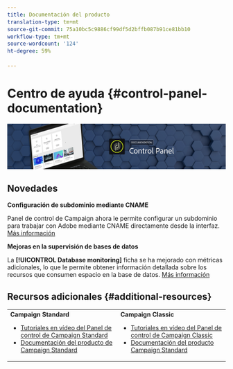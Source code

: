 ```yaml
---
title: Documentación del producto
translation-type: tm+mt
source-git-commit: 75a10bc5c9886cf99df5d2bffb087b91ce81bb10
workflow-type: tm+mt
source-wordcount: '124'
ht-degree: 59%

---
```



# Centro de ayuda {#control-panel-documentation}

![](assets/do-not-localize/banner.png)

## Novedades


**Configuración de subdominio mediante CNAME**

Panel de control de Campaign ahora le permite configurar un subdominio para trabajar con Adobe mediante CNAME directamente desde la interfaz. [Más información](subdomains-certificates/using/setting-up-new-subdomain.md)

**Mejoras en la supervisión de bases de datos**

La **[!UICONTROL Database monitoring]** ficha se ha mejorado con métricas adicionales, lo que le permite obtener información detallada sobre los recursos que consumen espacio en la base de datos. [Más información](performance-monitoring/using/database-monitoring.md)

## Recursos adicionales {#additional-resources}

<table>
    <tr>
        <td><b>Campaign Standard</b><br/>
        <ul>
            <li><a href="https://docs.adobe.com/content/help/en/campaign-learn/campaign-standard-tutorials/administrating/control-panel/control-panel-overview.html">Tutoriales en vídeo del Panel de control de Campaign Standard</a></li>
            <li><a href="https://docs.adobe.com/content/help/es-ES/campaign-standard/using/campaign-standard-home.html">Documentación del producto de Campaign Standard</a></li>
        </ul>
        </td>
        <td><b>Campaign Classic</b><br/>
        <ul>
            <li><a href="https://docs.adobe.com/content/help/en/campaign-learn/campaign-classic-tutorials/administrating/control-panel-acc/control-panel-overview.html">Tutoriales en vídeo del Panel de control de Campaign Classic</a></li>
            <li><a href="https://docs.adobe.com/content/help/es-ES/campaign-classic/using/campaign-classic-home.html">Documentación del producto Campaign Standard</a></li>
        </ul>
        </td>
    </tr>
</table>
